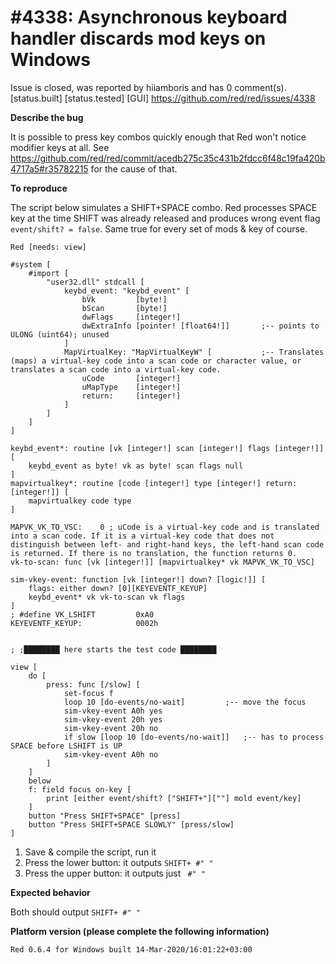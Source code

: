 
#4338: Asynchronous keyboard handler discards mod keys on Windows
================================================================================
Issue is closed, was reported by hiiamboris and has 0 comment(s).
[status.built] [status.tested] [GUI]
<https://github.com/red/red/issues/4338>

**Describe the bug**

It is possible to press key combos quickly enough that Red won't notice modifier keys at all. See https://github.com/red/red/commit/acedb275c35c431b2fdcc6f48c19fa420b4717a5#r35782215 for the cause of that.

**To reproduce**

The script below simulates a SHIFT+SPACE combo. Red processes SPACE key at the time SHIFT was already released and produces wrong event flag `event/shift? = false`. Same true for every set of mods & key of course.
```
Red [needs: view]

#system [
	#import [
		"user32.dll" stdcall [
			keybd_event: "keybd_event" [
				bVk			[byte!]
				bScan		[byte!]
				dwFlags		[integer!]
				dwExtraInfo	[pointer! [float64!]]		;-- points to ULONG (uint64); unused
			]
			MapVirtualKey: "MapVirtualKeyW" [			;-- Translates (maps) a virtual-key code into a scan code or character value, or translates a scan code into a virtual-key code.
				uCode		[integer!]
				uMapType	[integer!]
				return:		[integer!]
			]
		]
	]
]

keybd_event*: routine [vk [integer!] scan [integer!] flags [integer!]] [
	keybd_event as byte! vk as byte! scan flags null
]
mapvirtualkey*: routine [code [integer!] type [integer!] return: [integer!]] [
	mapvirtualkey code type
]

MAPVK_VK_TO_VSC:    0 ; uCode is a virtual-key code and is translated into a scan code. If it is a virtual-key code that does not distinguish between left- and right-hand keys, the left-hand scan code is returned. If there is no translation, the function returns 0.
vk-to-scan: func [vk [integer!]] [mapvirtualkey* vk MAPVK_VK_TO_VSC]

sim-vkey-event: function [vk [integer!] down? [logic!]] [
	flags: either down? [0][KEYEVENTF_KEYUP]
	keybd_event* vk vk-to-scan vk flags
]
; #define VK_LSHIFT         0xA0
KEYEVENTF_KEYUP:			0002h


; ;████████ here starts the test code ████████

view [
	do [
		press: func [/slow] [
			set-focus f
			loop 10 [do-events/no-wait]			;-- move the focus
			sim-vkey-event A0h yes
			sim-vkey-event 20h yes
			sim-vkey-event 20h no
			if slow [loop 10 [do-events/no-wait]]	;-- has to process SPACE before LSHIFT is UP
			sim-vkey-event A0h no
		]
	]
	below
	f: field focus on-key [
		print [either event/shift? ["SHIFT+"][""] mold event/key]
	]
	button "Press SHIFT+SPACE" [press]
	button "Press SHIFT+SPACE SLOWLY" [press/slow]
]
```
1. Save & compile the script, run it
2. Press the lower button: it outputs `SHIFT+ #" "`
3. Press the upper button: it outputs just ` #" "`

**Expected behavior**

Both should output `SHIFT+ #" "`

**Platform version (please complete the following information)**
```
Red 0.6.4 for Windows built 14-Mar-2020/16:01:22+03:00
```



